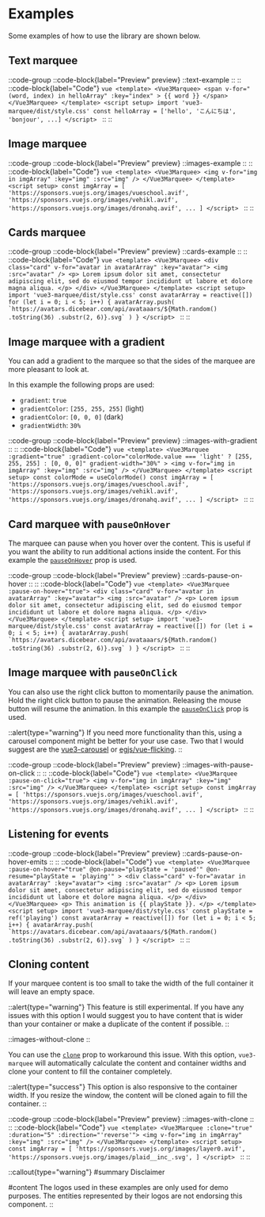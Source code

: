# Examples

Some examples of how to use the library are shown below.

## Text marquee

::code-group
   ::code-block{label="Preview" preview}
    ::text-example
    ::
   ::
   ::code-block{label="Code"}
    ```vue
    <template>
        <Vue3Marquee>
            <span
                v-for="(word, index) in helloArray"
                :key="index"
            >
                {{ word }}
            </span>
        </Vue3Marquee>
    </template>
    <script setup>
    import 'vue3-marquee/dist/style.css'
    const helloArray = ['hello', 'こんにちは', 'bonjour', ...]
    </script>
    ```
   ::
::

## Image marquee

::code-group
   ::code-block{label="Preview" preview}
    ::images-example
    ::
   ::
   ::code-block{label="Code"}
    ```vue
    <template>
        <Vue3Marquee>
            <img
                v-for="img in imgArray"
                :key="img"
                :src="img"
            />
        </Vue3Marquee>
    </template>
    <script setup>
    const imgArray = [
        'https://sponsors.vuejs.org/images/vueschool.avif',
        'https://sponsors.vuejs.org/images/vehikl.avif',
        'https://sponsors.vuejs.org/images/dronahq.avif',
        ...
    ]
    </script>
    ```
    ::
::

## Cards marquee

::code-group
   ::code-block{label="Preview" preview}
    ::cards-example
    ::
   ::
   ::code-block{label="Code"}
    ```vue
    <template>
        <Vue3Marquee>
            <div class="card" v-for="avatar in avatarArray" :key="avatar">
                <img :src="avatar" />
                <p>
                    Lorem ipsum dolor sit amet, consectetur adipiscing elit, sed do eiusmod
                    tempor incididunt ut labore et dolore magna aliqua.
                </p>
            </div>
        </Vue3Marquee>
    </template>
    <script setup>
    import 'vue3-marquee/dist/style.css'
    const avatarArray = reactive([])
    for (let i = 0; i < 5; i++) {
        avatarArray.push(
            `https://avatars.dicebear.com/api/avataaars/${Math.random()
            .toString(36)
            .substr(2, 6)}.svg`
        )
    }
    </script>
    ```
    ::
::

## Image marquee with a gradient

You can add a gradient to the marquee so that the sides of the marquee are more pleasant to look at.

In this example the following props are used:

- `gradient`: `true`
- `gradientColor`: `[255, 255, 255]` (light)
- `gradientColor`: `[0, 0, 0]` (dark)
- `gradientWidth`: `30%`

::code-group
   ::code-block{label="Preview" preview}
    ::images-with-gradient
    ::
   ::
   ::code-block{label="Code"}
    ```vue
    <template>
        <Vue3Marquee
            :gradient="true"
            :gradient-color="colorMode.value === 'light' ? [255, 255, 255] : [0, 0, 0]"
            gradient-width="30%"
        >
            <img
                v-for="img in imgArray"
                :key="img"
                :src="img"
            />
        </Vue3Marquee>
    </template>
    <script setup>
    const colorMode = useColorMode()
    const imgArray = [
        'https://sponsors.vuejs.org/images/vueschool.avif',
        'https://sponsors.vuejs.org/images/vehikl.avif',
        'https://sponsors.vuejs.org/images/dronahq.avif',
        ...
    ]
    </script>
    ```
    ::
::

## Card marquee with `pauseOnHover`

The marquee can pause when you hover over the content. This is useful if you want the ability to run additional actions inside the content. For this example the [`pauseOnHover`](/props#pauseonhover) prop is used.

::code-group
   ::code-block{label="Preview" preview}
    ::cards-pause-on-hover
    ::
   ::
   ::code-block{label="Code"}
    ```vue
    <template>
        <Vue3Marquee :pause-on-hover="true">
            <div class="card" v-for="avatar in avatarArray" :key="avatar">
                <img :src="avatar" />
                <p>
                    Lorem ipsum dolor sit amet, consectetur adipiscing elit, sed do eiusmod
                    tempor incididunt ut labore et dolore magna aliqua.
                </p>
            </div>
        </Vue3Marquee>
    </template>
    <script setup>
    import 'vue3-marquee/dist/style.css'
    const avatarArray = reactive([])
    for (let i = 0; i < 5; i++) {
        avatarArray.push(
            `https://avatars.dicebear.com/api/avataaars/${Math.random()
            .toString(36)
            .substr(2, 6)}.svg`
        )
    }
    </script>
    ```
    ::
::

## Image marquee with `pauseOnClick`

You can also use the right click button to momentarily pause the animation. Hold the right click button to pause the animation. Releasing the mouse button will resume the animation. In this example the [`pauseOnClick`](/props#pauseonclick) prop is used.

::alert{type="warning"}
If you need more functionality than this, using a carousel component might be better for your use case. Two that I would suggest are the [vue3-carousel](https://ismail9k.github.io/vue3-carousel/) or [egjs/vue-flicking](https://naver.github.io/egjs-flicking/).
::

::code-group
   ::code-block{label="Preview" preview}
    ::images-with-pause-on-click
    ::
   ::
   ::code-block{label="Code"}
    ```vue
    <template>
        <Vue3Marquee :pause-on-click="true">
            <img
                v-for="img in imgArray"
                :key="img"
                :src="img"
            />
        </Vue3Marquee>
    </template>
    <script setup>
    const imgArray = [
        'https://sponsors.vuejs.org/images/vueschool.avif',
        'https://sponsors.vuejs.org/images/vehikl.avif',
        'https://sponsors.vuejs.org/images/dronahq.avif',
        ...
    ]
    </script>
    ```
    ::
::

## Listening for events

::code-group
   ::code-block{label="Preview" preview}
    ::cards-pause-on-hover-emits
    ::
   ::
   ::code-block{label="Code"}
    ```vue
    <template>
        <Vue3Marquee
            :pause-on-hover="true"
            @on-pause="playState = 'paused'"
            @on-resume="playState = 'playing'"
        >
            <div class="card" v-for="avatar in avatarArray" :key="avatar">
                <img :src="avatar" />
                <p>
                    Lorem ipsum dolor sit amet, consectetur adipiscing elit, sed do eiusmod
                    tempor incididunt ut labore et dolore magna aliqua.
                </p>
            </div>
        </Vue3Marquee>
        <p>
            This animation is {{ playState }}.
        </p>
    </template>
    <script setup>
    import 'vue3-marquee/dist/style.css'
    const playState = ref('playing')
    const avatarArray = reactive([])
    for (let i = 0; i < 5; i++) {
        avatarArray.push(
            `https://avatars.dicebear.com/api/avataaars/${Math.random()
            .toString(36)
            .substr(2, 6)}.svg`
        )
    }
    </script>
    ```
    ::
::

## Cloning content

If your marquee content is too small to take the width of the full container it will leave an empty space.

::alert{type="warning"}
This feature is still experimental. If you have any issues with this option I would suggest you to have content that is wider than your container or make a duplicate of the content if possible.
::

::images-without-clone
::

You can use the [`clone`](/props#clone) prop to workaround this issue. With this option, `vue3-marquee` will automatically calculate the content and container widths and clone your content to fill the container completely.

::alert{type="success"}
This option is also responsive to the container width. If you resize the window, the content will be cloned again to fill the container.
::

::code-group
   ::code-block{label="Preview" preview}
    ::images-with-clone
    ::
   ::
   ::code-block{label="Code"}
    ```vue
    <template>
        <Vue3Marquee :clone="true" :duration="5" :direction="'reverse'">
            <img
                v-for="img in imgArray"
                :key="img"
                :src="img"
            />
        </Vue3Marquee>
    </template>
    <script setup>
    const imgArray = [
        'https://sponsors.vuejs.org/images/layer0.avif',
        'https://sponsors.vuejs.org/images/plaid__inc_.svg',
    ]
    </script>
    ```
    ::
::

::callout{type="warning"}
#summary
Disclaimer

#content
The logos used in these examples are only used for demo purposes. The entities represented by their logos are not endorsing this component.
::